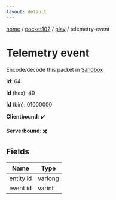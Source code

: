 ```yaml
---
layout: default
---
```


[home](/)  /  [pocket102](/protocol/pocket102)  /  [play](/protocol/pocket102/play)  /  telemetry-event

# Telemetry event

Encode/decode this packet in [Sandbox](../../../sandbox/pocket102#Play.TelemetryEvent)

**Id**: 64

**Id** (hex): 40

**Id** (bin): 01000000

**Clientbound**: ✔️

**Serverbound**: ✖️

## Fields

Name | Type
---|---
entity id | varlong
event id | varint
